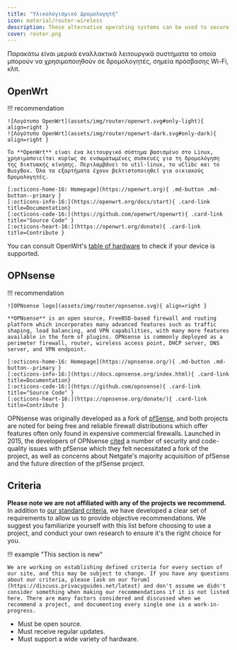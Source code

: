 ```yaml
---
title: "Υλικολογισμικό Δρομολογητή"
icon: material/router-wireless
description: These alternative operating systems can be used to secure your router or Wi-Fi access point.
cover: router.png
---
```


Παρακάτω είναι μερικά εναλλακτικά λειτουργικά συστήματα τα οποία μπορούν να χρησιμοποιηθούν σε δρομολογητές, σημεία πρόσβασης Wi-Fi, κλπ.

## OpenWrt

!!! recommendation

    ![Λογότυπο OpenWrt](assets/img/router/openwrt.svg#only-light){ align=right }
    ![Λογότυπο OpenWrt](assets/img/router/openwrt-dark.svg#only-dark){ align=right }
    
    Το **OpenWrt** είναι ένα λειτουργικό σύστημα βασισμένο στο Linux, χρησιμοποιείται κυρίως σε ενσωματωμένες συσκευές για τη δρομολόγηση της δικτυακής κίνησης. Περιλαμβάνει το util-linux, το uClibc και το BusyBox. Όλα τα εξαρτήματα έχουν βελτιστοποιηθεί για οικιακούς δρομολογητές.
    
    [:octicons-home-16: Homepage](https://openwrt.org){ .md-button .md-button--primary }
    [:octicons-info-16:](https://openwrt.org/docs/start){ .card-link title=Documentation}
    [:octicons-code-16:](https://github.com/openwrt/openwrt){ .card-link title="Source Code" }
    [:octicons-heart-16:](https://openwrt.org/donate){ .card-link title=Contribute }

You can consult OpenWrt's [table of hardware](https://openwrt.org/toh/start) to check if your device is supported.

## OPNsense

!!! recommendation

    ![OPNsense logo](assets/img/router/opnsense.svg){ align=right }
    
    **OPNsense** is an open source, FreeBSD-based firewall and routing platform which incorporates many advanced features such as traffic shaping, load balancing, and VPN capabilities, with many more features available in the form of plugins. OPNsense is commonly deployed as a perimeter firewall, router, wireless access point, DHCP server, DNS server, and VPN endpoint.
    
    [:octicons-home-16: Homepage](https://opnsense.org/){ .md-button .md-button--primary }
    [:octicons-info-16:](https://docs.opnsense.org/index.html){ .card-link title=Documentation}
    [:octicons-code-16:](https://github.com/opnsense){ .card-link title="Source Code" }
    [:octicons-heart-16:](https://opnsense.org/donate/){ .card-link title=Contribute }

OPNsense was originally developed as a fork of [pfSense](https://en.wikipedia.org/wiki/PfSense), and both projects are noted for being free and reliable firewall distributions which offer features often only found in expensive commercial firewalls. Launched in 2015, the developers of OPNsense [cited](https://docs.opnsense.org/history/thefork.html) a number of security and code-quality issues with pfSense which they felt necessitated a fork of the project, as well as concerns about Netgate's majority acquisition of pfSense and the future direction of the pfSense project.

## Criteria

**Please note we are not affiliated with any of the projects we recommend.** In addition to [our standard criteria](about/criteria.md), we have developed a clear set of requirements to allow us to provide objective recommendations. We suggest you familiarize yourself with this list before choosing to use a project, and conduct your own research to ensure it's the right choice for you.

!!! example "This section is new"

    We are working on establishing defined criteria for every section of our site, and this may be subject to change. If you have any questions about our criteria, please [ask on our forum](https://discuss.privacyguides.net/latest) and don't assume we didn't consider something when making our recommendations if it is not listed here. There are many factors considered and discussed when we recommend a project, and documenting every single one is a work-in-progress.

- Must be open source.
- Must receive regular updates.
- Must support a wide variety of hardware.
